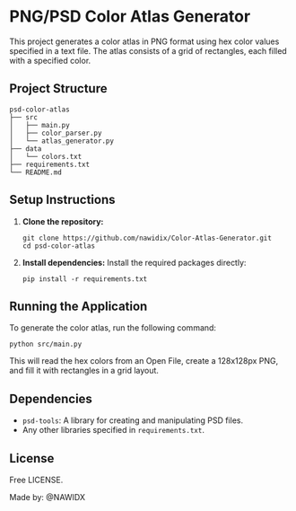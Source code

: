 # PNG/PSD Color Atlas Generator

This project generates a color atlas in PNG format using hex color values specified in a text file. The atlas consists of a grid of rectangles, each filled with a specified color.

## Project Structure

```
psd-color-atlas
├── src
│   ├── main.py
│   ├── color_parser.py
│   └── atlas_generator.py
├── data
│   └── colors.txt
├── requirements.txt
└── README.md
```

## Setup Instructions

1. **Clone the repository:**
   ```
   git clone https://github.com/nawidix/Color-Atlas-Generator.git
   cd psd-color-atlas
   ```

2. **Install dependencies:**
   Install the required packages directly:
   ```
   pip install -r requirements.txt
   ```

## Running the Application

To generate the color atlas, run the following command:

```
python src/main.py
```

This will read the hex colors from an Open File, create a 128x128px PNG, and fill it with rectangles in a grid layout.

## Dependencies

- `psd-tools`: A library for creating and manipulating PSD files.
- Any other libraries specified in `requirements.txt`.

## License

Free LICENSE.

Made by: @NAWIDX

